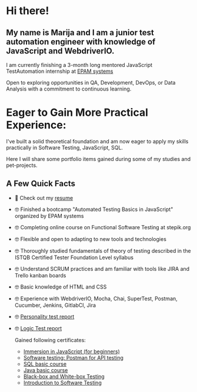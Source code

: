 
# Hi there!
## My name is Marija and I am a junior test automation engineer with knowledge of JavaScript and WebdriverIO.

I am currently finishing a 3-month long mentored JavaScript TestAutomation internship at [EPAM systems](https://www.epam.com/) 

Open to exploring opportunities in QA, Development, DevOps, or Data Analysis with a commitment to continuous
learning.

# Eager to Gain More Practical Experience:
I've built a solid theoretical foundation and am now eager to apply my skills practically in Software Testing, JavaScript, SQL.  

Here I will share some portfolio items gained during some of my studies and pet-projects.

## A Few Quick Facts

- 💼 Check out my [resume](https://drive.google.com/file/d/1VzOSX29eYIs2xmiEJgIK9xgf6PueoblA/view?usp=drive_link)  
- 🤓 Finished a bootcamp "Automated Testing Basics in JavaScript" organized by EPAM systems
- 🤓 Completing online course on Functional Software Testing at stepik.org  
- 🤓 Flexible and open to adapting to new tools and technologies  
- 🤓 Thoroughly studied fundamentals of theory of testing described in the ISTQB Certified Tester Foundation Level syllabus  
- 🤓 Understand SCRUM practices and am familiar with tools like JIRA and Trello kanban boards  
- 🤓 Basic knowledge of HTML and CSS
- 🤓 Experience with WebdriverIO, Mocha, Chai, SuperTest, Postman, Cucumber, Jenkins, GitlabCI, Jira
- 🤓 [Personality test report](https://drive.google.com/file/d/1XMN3R6CBhRUeRlfZs-LygtnyKW7SV0D1/view?usp=sharing)
- 🤓 [Logic Test report](https://drive.google.com/file/d/1Z1KUM3sjY3PwqQG-91OW9KupQTn43AAq/view?usp=drive_link)

   Gained following certificates:
  - [Immersion in JavaScript (for beginners)](https://drive.google.com/file/d/103fiZvukrA6wWUv2rK_X5xG4Gz_1Iza0/view?usp=drive_link)
  - [Software testing: Postman for API testing](https://drive.google.com/file/d/1Bj7YVEYr408GSyGnsw6GkSNU3GFLeyDg/view?usp=drive_link)
  - [SQL basic course](https://drive.google.com/file/d/1OeRmGbrWXmlpUu1tXPwk_z4uyZJ9wBhm/view?usp=drive_link)
  - [Java basic course](https://drive.google.com/file/d/1et4ybGLJvpD1lB2Bx4_Y7khPanR_pfFZ/view?usp=drive_link)
  - [Black-box and White-box Testing](https://drive.google.com/file/d/1hcA3TzQE7asvqBlszTCJUUG4KEAR8LhL/view?usp=drive_link)
  - [Introduction to Software Testing](https://drive.google.com/file/d/1dkZlEabbS4DOJHqiYECOoF-8hKeLohk0/view?usp=drive_link)
